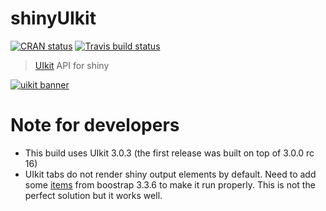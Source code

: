 # shinyUIkit

[![CRAN status](https://www.r-pkg.org/badges/version/shinyUIkit)](https://cran.r-project.org/package=shinyUIkit)
[![Travis build status](https://travis-ci.org/RinteRface/shinyUIkit.svg?branch=master)](https://travis-ci.org/RinteRface/shinyUIkit)

> [UIkit](https://getuikit.com) API for shiny 

[![uikit banner](https://cloud.githubusercontent.com/assets/321047/21769911/474d7d9e-d681-11e6-9fe0-d95f8ccfd3a9.jpg)](http://getuikit.com/)


# Note for developers
- This build uses UIkit 3.0.3 (the first release was built on top of 3.0.0 rc 16)
- UIkit tabs do not render shiny output elements by default. Need to add some
[items](https://getbootstrap.com/docs/3.3/javascript/#tabs) from boostrap 3.3.6 to make it run properly. This is not the perfect solution but it works well.